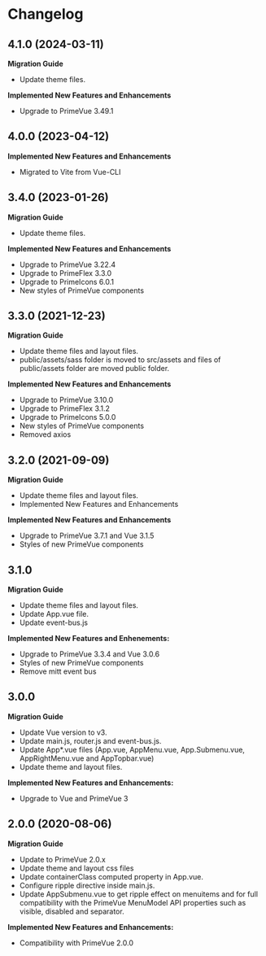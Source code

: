# Changelog

## 4.1.0 (2024-03-11)

**Migration Guide**

-   Update theme files.

**Implemented New Features and Enhancements**

-   Upgrade to PrimeVue 3.49.1

## 4.0.0 (2023-04-12)

**Implemented New Features and Enhancements**

- Migrated to Vite from Vue-CLI

## 3.4.0 (2023-01-26)

**Migration Guide**

- Update theme files.

**Implemented New Features and Enhancements**

- Upgrade to PrimeVue 3.22.4
- Upgrade to PrimeFlex 3.3.0
- Upgrade to PrimeIcons 6.0.1
- New styles of PrimeVue components

## 3.3.0 (2021-12-23)

**Migration Guide**

- Update theme files and layout files.
- public/assets/sass folder is moved to src/assets and files of public/assets folder are moved public folder.

**Implemented New Features and Enhancements**

- Upgrade to PrimeVue 3.10.0
- Upgrade to PrimeFlex 3.1.2
- Upgrade to PrimeIcons 5.0.0
- New styles of PrimeVue components
- Removed axios

## 3.2.0 (2021-09-09)

**Migration Guide**

- Update theme files and layout files.
- Implemented New Features and Enhancements

**Implemented New Features and Enhancements**

- Upgrade to PrimeVue 3.7.1 and Vue 3.1.5
- Styles of new PrimeVue components

## 3.1.0

**Migration Guide**

- Update theme files and layout files.
- Update App.vue file.
- Update event-bus.js

**Implemented New Features and Enhenements:**

- Upgrade to PrimeVue 3.3.4 and Vue 3.0.6
- Styles of new PrimeVue components
- Remove mitt event bus

## 3.0.0 

**Migration Guide**

- Update Vue version to v3.
- Update main.js, router.js and event-bus.js.
- Update App*.vue files (App.vue, AppMenu.vue, App.Submenu.vue, AppRightMenu.vue and AppTopbar.vue)
- Update theme and layout files.

**Implemented New Features and Enhancements:**

- Upgrade to Vue and PrimeVue 3

## 2.0.0 (2020-08-06)

**Migration Guide**

- Update to PrimeVue 2.0.x
- Update theme and layout css files
- Update containerClass computed property in App.vue.
- Configure ripple directive inside main.js.
- Update AppSubmenu.vue to get ripple effect on menuitems and for full compatibility with the PrimeVue MenuModel API properties such as visible, disabled and separator.

**Implemented New Features and Enhancements:**

- Compatibility with PrimeVue 2.0.0
